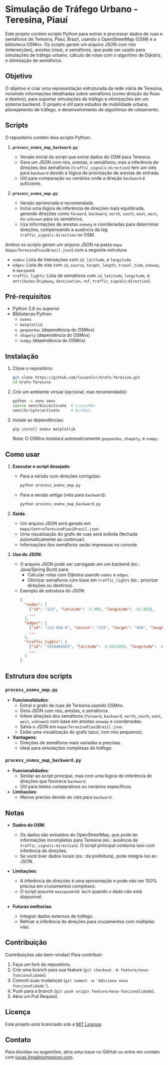 # Simulação de Tráfego Urbano - Teresina, Piauí

Este projeto contém scripts Python para extrair e processar dados de ruas e semáforos de Teresina, Piauí, Brazil, usando o OpenStreetMap (OSM) e a biblioteca OSMnx. Os scripts geram um arquivo JSON com nós (interseções), arestas (vias), e semáforos, que pode ser usado para simulações de tráfego urbano, cálculo de rotas com o algoritmo de Dijkstra, e otimização de semáforos.

## Objetivo

O objetivo é criar uma representação estruturada da rede viária de Teresina, incluindo informações detalhadas sobre semáforos (como direção do fluxo e destino), para suportar simulações de tráfego e otimizações em um sistema backend. O projeto é útil para estudos de mobilidade urbana, planejamento de tráfego, e desenvolvimento de algoritmos de roteamento.

## Scripts

O repositório contém dois scripts Python:

1. **`process_osmnx_map_backward.py`**:
   - Versão inicial do script que extrai dados do OSM para Teresina.
   - Gera um JSON com nós, arestas, e semáforos, mas a inferência de direções dos semáforos (`traffic_signals:direction`) tem um viés para `backward` devido à lógica de priorização de arestas de entrada.
   - Útil para comparação ou cenários onde a direção `backward` é suficiente.

2. **`process_osmnx_map.py`**:
   - Versão aprimorada e recomendada.
   - Inclui uma lógica de inferência de direções mais equilibrada, gerando direções como `forward`, `backward`, `north`, `south`, `east`, `west`, ou `unknown` para os semáforos.
   - Usa informações de arestas `oneway` e coordenadas para determinar direções, compensando a ausência da tag `traffic_signals:direction` no OSM.

Ambos os scripts geram um arquivo JSON na pasta `mapa` (`mapa/TeresinaPiauíBrazil.json`) com a seguinte estrutura:
- `nodes`: Lista de interseções com `id`, `latitude`, e `longitude`.
- `edges`: Lista de vias com `id`, `source`, `target`, `length`, `travel_time`, `oneway`, e `maxspeed`.
- `traffic_lights`: Lista de semáforos com `id`, `latitude`, `longitude`, e `attributes` (`highway`, `destination`, `ref`, `traffic_signals:direction`).

## Pré-requisitos

- Python 3.8 ou superior
- Bibliotecas Python:
  - `osmnx`
  - `matplotlib`
  - `geopandas` (dependência do OSMnx)
  - `shapely` (dependência do OSMnx)
  - `numpy` (dependência do OSMnx)

## Instalação

1. Clone o repositório:
   ```bash
   git clone https://github.com/lucazolvr/Grafo-Teresina.git
   cd Grafo-Teresina
   ```

2. Crie um ambiente virtual (opcional, mas recomendado):
   ```bash
   python -m venv venv
   source venv/bin/activate  # Linux/Mac
   venv\Scripts\activate     # Windows
   ```

3. Instale as dependências:
   ```bash
   pip install osmnx matplotlib
   ```
   Nota: O OSMnx instalará automaticamente `geopandas`, `shapely`, e `numpy`.

## Como usar

1. **Executar o script desejado**:
   - Para a versão com direções corrigidas:
     ```bash
     python process_osmnx_map.py
     ```
   - Para a versão antiga (viés para `backward`):
     ```bash
     python process_osmnx_map_backward.py
     ```

2. **Saída**:
   - Um arquivo JSON será gerado em `mapa/CentroTeresinaPiauiBrazil.json`.
   - Uma visualização do grafo de ruas será exibida (fechada automaticamente ao continuar).
   - Informações dos semáforos serão impressas no console.

3. **Uso do JSON**:
   - O arquivo JSON pode ser carregado em um backend (ex.: Java/Spring Boot) para:
     - Calcular rotas com Dijkstra usando `nodes` e `edges`.
     - Otimizar semáforos com base em `traffic_lights` (ex.: priorizar direções ou destinos).
   - Exemplo de estrutura do JSON:
     ```json
     {
       "nodes": [
         {"id": "123", "latitude": -5.089, "longitude": -42.801},
         ...
       ],
       "edges": [
         {"id": "123-456-0", "source": "123", "target": "456", "length": 100.0, "travel_time": 0.0, "oneway": false, "maxspeed": 50.0},
         ...
       ],
       "traffic_lights": [
         {"id": "1524484929", "latitude": -5.0812959, "longitude": -42.8106077, "attributes": {"highway": "traffic_signals", "destination": null, "ref": null, "traffic_signals:direction": "north"}},
         ...
       ]
     }
     ```

## Estrutura dos scripts

### `process_osmnx_map.py`
- **Funcionalidades**:
  - Extrai o grafo de ruas de Teresina usando OSMnx.
  - Gera JSON com nós, arestas, e semáforos.
  - Infere direções dos semáforos (`forward`, `backward`, `north`, `south`, `east`, `west`, `unknown`) com base em arestas `oneway` e coordenadas.
  - Salva o JSON em `mapa/TeresinaPiauíBrazil.json`.
  - Exibe uma visualização do grafo (azul, com nós pequenos).
- **Vantagens**:
  - Direções de semáforos mais variadas e precisas.
  - Ideal para simulações complexas de tráfego.

### `process_osmnx_map_backward.py`
- **Funcionalidades**:
  - Similar ao script principal, mas com uma lógica de inferência de direções que favorece `backward`.
  - Útil para testes comparativos ou cenários específicos.
- **Limitações**:
  - Menos preciso devido ao viés para `backward`.

## Notas

- **Dados do OSM**:
  - Os dados são extraídos do OpenStreetMap, que pode ter informações incompletas para Teresina (ex.: ausência de `traffic_signals:direction`). O script principal contorna isso com inferência de direções.
  - Se você tiver dados locais (ex.: da prefeitura), pode integrá-los ao JSON.

- **Limitações**:
  - A inferência de direções é uma aproximação e pode não ser 100% precisa em cruzamentos complexos.
  - O script assume `maxspeed=50 km/h` quando o dado não está disponível.

- **Futuras melhorias**:
  - Integrar dados externos de tráfego.
  - Refinar a inferência de direções para cruzamentos com múltiplas vias.

## Contribuição

Contribuições são bem-vindas! Para contribuir:
1. Faça um fork do repositório.
2. Crie uma branch para sua feature (`git checkout -b feature/nova-funcionalidade`).
3. Commit suas mudanças (`git commit -m 'Adiciona nova funcionalidade'`).
4. Push para a branch (`git push origin feature/nova-funcionalidade`).
5. Abra um Pull Request.

## Licença

Este projeto está licenciado sob a [MIT License](LICENSE).

## Contato

Para dúvidas ou sugestões, abra uma issue no GitHub ou entre em contato com [lucas.lima@somosicev.com](mailto:lucas.lima@somosicev.com).
